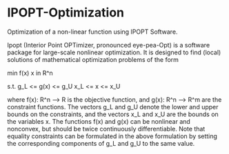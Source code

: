 # IPOPT-Optimization
Optimization of a non-linear function using IPOPT Software. 

Ipopt (Interior Point OPTimizer, pronounced eye-pea-Opt) is a software package for large-scale nonlinear optimization. 
It is designed to find (local) solutions of mathematical optimization problems of the form

   min     f(x)
x in R^n

s.t.       g_L <= g(x) <= g_U
           x_L <=  x   <= x_U

where f(x): R^n --> R is the objective function, and g(x): R^n --> R^m are the constraint functions. 
The vectors g_L and g_U denote the lower and upper bounds on the constraints, and the vectors x_L and x_U are the bounds 
on the variables x. The functions f(x) and g(x) can be nonlinear and nonconvex, but should be twice continuously differentiable.
Note that equality constraints can be formulated in the above formulation by setting the corresponding components of g_L and g_U
to the same value. 
